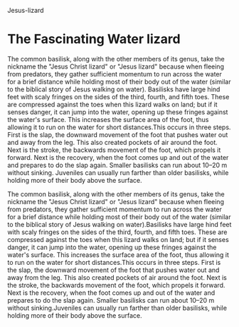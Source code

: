 Jesus-lizard

<h1>The Fascinating Water lizard</h1>
The common basilisk, along with the other members of its genus, take the nickname the "Jesus Christ lizard" or "Jesus lizard" because when fleeing from predators, they gather sufficient momentum to run across the water for a brief distance while holding most of their body out of the water (similar to the biblical story of Jesus walking on water). Basilisks have large hind feet with scaly fringes on the sides of the third, fourth, and fifth toes. These are compressed against the toes when this lizard walks on land; but if it senses danger, it can jump into the water, opening up these fringes against the water's surface. This increases the surface area of the foot, thus allowing it to run on the water for short distances.This occurs in three steps. First is the slap, the downward movement of the foot that pushes water out and away from the leg. This also created pockets of air around the foot. Next is the stroke, the backwards movement of the foot, which propels it forward. Next is the recovery, when the foot comes up and out of the water and prepares to do the slap again. Smaller basilisks can run about 10–20 m without sinking. Juveniles can usually run farther than older basilisks, while holding more of their body above the surface.

The common basilisk, along with the other members of its genus, take the nickname the "Jesus Christ lizard" or "Jesus lizard" because when fleeing from predators, they gather sufficient momentum to run across the water for a brief distance while holding most of their body out of the water (similar to the biblical story of Jesus walking on water).Basilisks have large hind feet with scaly fringes on the sides of the third, fourth, and fifth toes. These are compressed against the toes when this lizard walks on land; but if it senses danger, it can jump into the water, opening up these fringes against the water's surface. This increases the surface area of the foot, thus allowing it to run on the water for short distances.This occurs in three steps. First is the slap, the downward movement of the foot that pushes water out and away from the leg. This also created pockets of air around the foot. Next is the stroke, the backwards movement of the foot, which propels it forward. Next is the recovery, when the foot comes up and out of the water and prepares to do the slap again. Smaller basilisks can run about 10–20 m without sinking.Juveniles can usually run farther than older basilisks, while holding more of their body above the surface.
